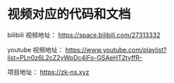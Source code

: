 # 视频对应的代码和文档
bilibili 视频地址： https://space.bilibili.com/27313332

youtube 视频地址： https://www.youtube.com/playlist?list=PLn0z6L2cZ2yWpDc4iFo-GSAeHT2tyffR-

项目地址： https://zk-ns.xyz
